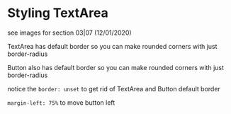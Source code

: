 # Styling TextArea

see images for section 03|07 (12/01/2020)

TextArea has default border so you can make rounded corners with just border-radius

Button also has default border so you can make rounded corners with just border-radius

notice the `border: unset` to get rid of TextArea and Button default border

`margin-left: 75%` to move button left
